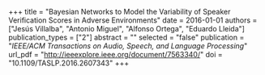+++
title = "Bayesian Networks to Model the Variability of Speaker Verification Scores in Adverse Environments"
date = 2016-01-01
authors = ["Jesús Villalba", "Antonio Miguel", "Alfonso Ortega", "Eduardo Lleida"]
publication_types = ["2"]
abstract = ""
selected = "false"
publication = "*IEEE/ACM Transactions on Audio, Speech, and Language Processing*"
url_pdf = "http://ieeexplore.ieee.org/document/7563340/"
doi = "10.1109/TASLP.2016.2607343"
+++

